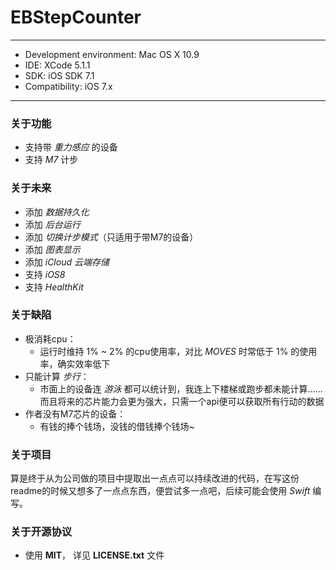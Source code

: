 # EBStepCounter
---

* Development environment: Mac OS X 10.9
* IDE: XCode 5.1.1
* SDK: iOS SDK 7.1
* Compatibility: iOS 7.x

---

### 关于功能
* 支持带 *重力感应* 的设备
* 支持 *M7* 计步

### 关于未来
* 添加 *数据持久化*
* 添加 *后台运行* 
* 添加 *切换计步模式*（只适用于带M7的设备）
* 添加 *图表显示*
* 添加 *iCloud 云端存储*
* 支持 *iOS8*
* 支持 *HealthKit*

### 关于缺陷
* 极消耗cpu：
	* 运行时维持 1% ~ 2% 的cpu使用率，对比 *MOVES* 时常低于 1% 的使用率，确实效率低下
* 只能计算 *步行*：
	* 市面上的设备连 *游泳* 都可以统计到，我连上下楼梯或跑步都未能计算……而且将来的芯片能力会更为强大，只需一个api便可以获取所有行动的数据
* 作者没有M7芯片的设备：
	* 有钱的捧个钱场，没钱的借钱捧个钱场~

### 关于项目
算是终于从为公司做的项目中提取出一点点可以持续改进的代码，在写这份readme的时候又想多了一点点东西，便尝试多一点吧，后续可能会使用 *Swift* 编写。

### 关于开源协议
* 使用 **MIT**， 详见 **LICENSE.txt** 文件